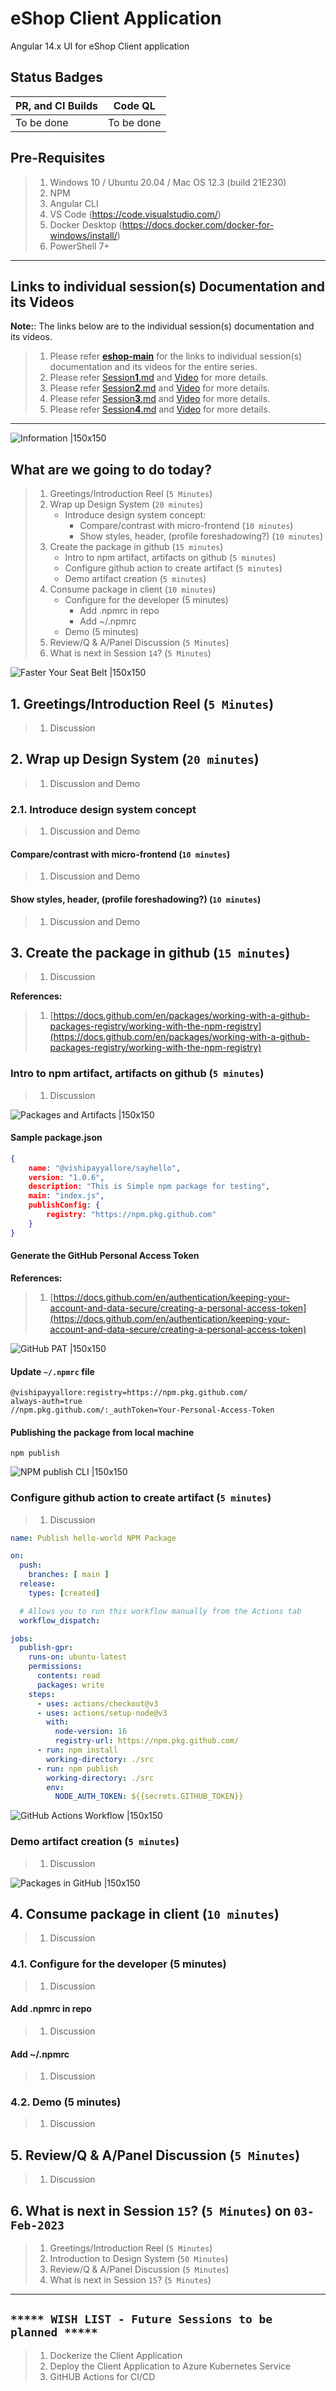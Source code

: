 # eShop Client Application

Angular 14.x UI for eShop Client application

## Status Badges

| PR, and CI Builds | Code QL |
| ---------------------------------------------------------------------------------------------------------------------------------------------------------------------------------------------------------------------------------- | ------------------------------------------------------------------------------------------------------------------------------------------------------------------------------------------------------------------------- |
| To be done | To be done |

## Pre-Requisites

> 1. Windows 10 / Ubuntu 20.04 / Mac OS 12.3 (build 21E230)
> 1. NPM
> 1. Angular CLI
> 1. VS Code (<https://code.visualstudio.com/>)
> 1. Docker Desktop (<https://docs.docker.com/docker-for-windows/install/>)
> 1. PowerShell 7+

---

## Links to individual session(s) Documentation and its Videos

**Note:**: The links below are to the individual session(s) documentation and its videos.

> 1. Please refer [**eshop-main**](https://github.com/vishipayyallore/eshop-main/blob/main/README.md) for the links to individual session(s) documentation and its videos for the entire series.
> 1. Please refer [Session**1**.md](./Documentation/Sessions/Session1.md) and [Video](https://www.youtube.com/watch?v=ckWZIZVDBjI) for more details.
> 1. Please refer [Session**2**.md](./Documentation/Sessions/Session2.md) and [Video](https://www.youtube.com/watch?v=-F9xI4Xu_p8) for more details.
> 1. Please refer [Session**3**.md](./Documentation/Sessions/Session3.md) and [Video](https://www.youtube.com/watch?v=XKScxbJQo04) for more details.
> 1. Please refer [Session**4**.md](./Documentation/Sessions/Session4.md) and [Video](https://www.youtube.com/watch?v=il6wq6zHfMk) for more details.

---

![Information |150x150](./Documentation/Images/Information.PNG)

## What are we going to do today?

> 1. Greetings/Introduction Reel (`5 Minutes`)
> 1. Wrap up Design System (`20 minutes`)
>    - Introduce design system concept:  
>      - Compare/contrast with micro-frontend (`10 minutes`)
>      - Show styles, header, (profile foreshadowing?) (`10 minutes`)
> 1. Create the package in github (`15 minutes`)
>    - Intro to npm artifact, artifacts on github (`5 minutes`)
>    - Configure github action to create artifact (`5 minutes`)
>    - Demo artifact creation (`5 minutes`)
> 1. Consume package in client (`10 minutes`)
>    - Configure for the developer (5 minutes)
>      - Add .npmrc in repo
>      - Add ~/.npmrc
>    - Demo (5 minutes)
> 1. Review/Q & A/Panel Discussion (`5 Minutes`)
> 1. What is next in Session `14`? (`5 Minutes`)

![Faster Your Seat Belt |150x150](./Documentation/Images/SeatBelt.PNG)

## 1. Greetings/Introduction Reel (`5 Minutes`)

> 1. Discussion

## 2. Wrap up Design System (`20 minutes`)

> 1. Discussion and Demo

### 2.1. Introduce design system concept  

> 1. Discussion and Demo

#### Compare/contrast with micro-frontend (`10 minutes`)

> 1. Discussion and Demo

#### Show styles, header, (profile foreshadowing?) (`10 minutes`)

> 1. Discussion and Demo

## 3. Create the package in github (`15 minutes`)

> 1. Discussion

**References:**

> 1. [https://docs.github.com/en/packages/working-with-a-github-packages-registry/working-with-the-npm-registry](https://docs.github.com/en/packages/working-with-a-github-packages-registry/working-with-the-npm-registry)

### Intro to npm artifact, artifacts on github (`5 minutes`)

> 1. Discussion

![Packages and Artifacts |150x150](./Documentation/Images/Session14/Packages_artifacts.PNG)

#### Sample package.json

```json
{
    name: "@vishipayyallore/sayhello",
    version: "1.0.6",
    description: "This is Simple npm package for testing",
    main: "index.js",
    publishConfig: {
        registry: "https://npm.pkg.github.com"
    }
}
```

#### Generate the GitHub Personal Access Token

**References:**

> 1. [https://docs.github.com/en/authentication/keeping-your-account-and-data-secure/creating-a-personal-access-token](https://docs.github.com/en/authentication/keeping-your-account-and-data-secure/creating-a-personal-access-token)

![GitHub PAT |150x150](./Documentation/Images/Session14/GitHub_PAT.PNG)

#### Update `~/.npmrc` file

```.npmrc
@vishipayyallore:registry=https://npm.pkg.github.com/
always-auth=true
//npm.pkg.github.com/:_authToken=Your-Personal-Access-Token
```

#### Publishing the package from local machine

```npm
npm publish
```

![NPM publish CLI |150x150](./Documentation/Images/Session14/NPM_Publish_CLI.PNG)

### Configure github action to create artifact (`5 minutes`)

> 1. Discussion

```yml
name: Publish hello-world NPM Package

on:
  push:
    branches: [ main ]
  release:
    types: [created]

  # Allows you to run this workflow manually from the Actions tab
  workflow_dispatch:

jobs:
  publish-gpr:
    runs-on: ubuntu-latest
    permissions:
      contents: read
      packages: write
    steps:
      - uses: actions/checkout@v3
      - uses: actions/setup-node@v3
        with:
          node-version: 16
          registry-url: https://npm.pkg.github.com/
      - run: npm install
        working-directory: ./src
      - run: npm publish 
        working-directory: ./src
        env:
          NODE_AUTH_TOKEN: ${{secrets.GITHUB_TOKEN}}
```

![GitHub Actions Workflow |150x150](./Documentation/Images/Session14/GitHubActions_ForNPMPackage.PNG)

### Demo artifact creation (`5 minutes`)

> 1. Discussion

![Packages in GitHub |150x150](./Documentation/Images/Session14/Package_In_GitHub.PNG)

## 4. Consume package in client (`10 minutes`)

> 1. Discussion

### 4.1. Configure for the developer (5 minutes)

> 1. Discussion

#### Add .npmrc in repo

> 1. Discussion

#### Add ~/.npmrc

> 1. Discussion

### 4.2. Demo (5 minutes)

> 1. Discussion

## 5. Review/Q & A/Panel Discussion (`5 Minutes`)

> 1. Discussion

## 6. What is next in Session `15`? (`5 Minutes`) on `03-Feb-2023`

> 1. Greetings/Introduction Reel (`5 Minutes`)
> 1. Introduction to Design System (`50 Minutes`)
> 1. Review/Q & A/Panel Discussion (`5 Minutes`)
> 1. What is next in Session `15`? (`5 Minutes`)

---

## `***** WISH LIST - Future Sessions to be planned *****`

> 1. Dockerize the Client Application
> 1. Deploy the Client Application to Azure Kubernetes Service
> 1. GitHUB Actions for CI/CD
